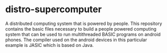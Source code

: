 # distro-supercomputer
A distributed computing system that is powered by people.
This repository contains the basic files necessary to build a people powered computing system that can be used to
run multithreaded BASIC programs on android phones. The compiler used on the android devices in this particular example is JASIC
which is based on Java. 
